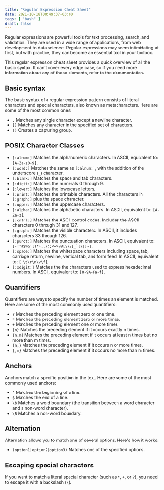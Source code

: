 ```yaml
---
title: "Regular Expression Cheat Sheet"
date: 2021-10-18T00:49:37+03:00
tags: [ "bash" ]
draft: false
---
```


Regular expressions are powerful tools for text processing, search, and validation. They are used in a wide range of applications, from web development to data science. Regular expressions may seem intimidating at first, but with practice, they can become an essential tool in your toolbox.

This regular expression cheat sheet provides a quick overview of all the basic syntax. It can’t cover every edge case, so if you need more information about any of these elements, refer to the documentation.

<!--more-->

## Basic syntax

The basic syntax of a regular expression pattern consists of literal characters and special characters, also known as metacharacters. Here are some of the most common ones:

* `.` Matches any single character except a newline character.
* `[]` Matches any character in the specified set of characters.
* `()` Creates a capturing group.

## POSIX Character Classes

* `[:alnum:]` Matches the alphanumeric characters. In ASCII, equivalent to: `[A-Za-z0-9]`.
* `[:word:]` Matches the same as `[:alnum:]`, with the addition of the underscore (`_`) character.
* `[:blank:]` Matches the space and tab characters.
* `[:digit:]` Matches the numerals 0 through 9.
* `[:lower:]` Matches the lowercase letters.
* `[:print:]` Matches the printable characters. All the characters in `[:graph:]` plus the space character.
* `[:upper:]` Matches the uppercase characters.
* `[:alpha:]` Matches the alphabetic characters. In ASCII, equivalent to: `[A-Za-z]`.
* `[:cntrl:]` Matches the ASCII control codes. Includes the ASCII characters 0 through 31 and 127.
* `[:graph:]` Matches the visible characters. In ASCII, it includes characters 33 through 126.
* `[:punct:]` Matches the punctuation characters. In ASCII, equivalent to: `` [-!"#$%&'()*+,./:;<=>?@[\\\]_`{\|}~] ``.
* `[:space:]` Matches the whitespace characters including space, tab, carriage return, newline, vertical tab, and form feed. In ASCII, equivalent to: `[ \t\r\n\v\f]`.
* `[:xdigit:]` Matches the the characters used to express hexadecimal numbers. In ASCII, equivalent to: `[0-9A-Fa-f]`.

## Quantifiers

Quantifiers are ways to specify the number of times an element is matched. Here are some of the most commonly used quantifiers:

* `?` Matches the preceding element zero or one time.
* `*` Matches the preceding element zero or more times.
* `+` Matches the preceding element one or more times
* `{n}` Matches the preceding element if it occurs exactly n times.
* `{n,m}` Matches the preceding element if it occurs at least n times but no more than m times.
* `{n,}` Matches the preceding element if it occurs n or more times.
* `{,m}` Matches the preceding element if it occurs no more than m times.

## Anchors

Anchors match a specific position in the text. Here are some of the most commonly used anchors:

* `^` Matches the beginning of a line.
* `$` Matches the end of a line.
* `\b` Matches a word boundary (the transition between a word character and a non-word character).
* `\B` Matches a non-word boundary.

## Alternation

Alternation allows you to match one of several options. Here's how it works:

* `(option1|option2|option3)` Matches one of the specified options.

## Escaping special characters

If you want to match a literal special character (such as `*`, `+`, or `?`), you need to escape it with a backslash (`\`).
